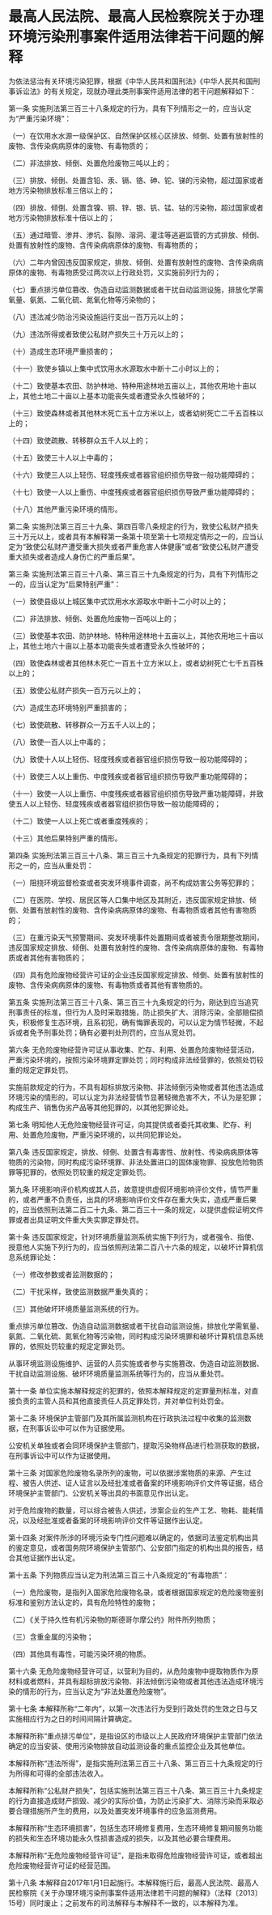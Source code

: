 # 最高人民法院、最高人民检察院关于办理环境污染刑事案件适用法律若干问题的解释

为依法惩治有关环境污染犯罪，根据《中华人民共和国刑法》《中华人民共和国刑事诉讼法》的有关规定，现就办理此类刑事案件适用法律的若干问题解释如下：

第一条 实施刑法第三百三十八条规定的行为，具有下列情形之一的，应当认定为“严重污染环境”：

（一）在饮用水水源一级保护区、自然保护区核心区排放、倾倒、处置有放射性的废物、含传染病病原体的废物、有毒物质的；

（二）非法排放、倾倒、处置危险废物三吨以上的；

（三）排放、倾倒、处置含铅、汞、镉、铬、砷、铊、锑的污染物，超过国家或者地方污染物排放标准三倍以上的；

（四）排放、倾倒、处置含镍、铜、锌、银、钒、锰、钴的污染物，超过国家或者地方污染物排放标准十倍以上的；

（五）通过暗管、渗井、渗坑、裂隙、溶洞、灌注等逃避监管的方式排放、倾倒、处置有放射性的废物、含传染病病原体的废物、有毒物质的；

（六）二年内曾因违反国家规定，排放、倾倒、处置有放射性的废物、含传染病病原体的废物、有毒物质受过两次以上行政处罚，又实施前列行为的；

（七）重点排污单位篡改、伪造自动监测数据或者干扰自动监测设施，排放化学需氧量、氨氮、二氧化硫、氮氧化物等污染物的；

（八）违法减少防治污染设施运行支出一百万元以上的；

（九）违法所得或者致使公私财产损失三十万元以上的；

（十）造成生态环境严重损害的；

（十一）致使乡镇以上集中式饮用水水源取水中断十二小时以上的；

（十二）致使基本农田、防护林地、特种用途林地五亩以上，其他农用地十亩以上，其他土地二十亩以上基本功能丧失或者遭受永久性破坏的；

（十三）致使森林或者其他林木死亡五十立方米以上，或者幼树死亡二千五百株以上的；

（十四）致使疏散、转移群众五千人以上的；

（十五）致使三十人以上中毒的；

（十六）致使三人以上轻伤、轻度残疾或者器官组织损伤导致一般功能障碍的；

（十七）致使一人以上重伤、中度残疾或者器官组织损伤导致严重功能障碍的；

（十八）其他严重污染环境的情形。

第二条 实施刑法第三百三十九条、第四百零八条规定的行为，致使公私财产损失三十万元以上，或者具有本解释第一条第十项至第十七项规定情形之一的，应当认定为“致使公私财产遭受重大损失或者严重危害人体健康”或者“致使公私财产遭受重大损失或者造成人身伤亡的严重后果”。

第三条 实施刑法第三百三十八条、第三百三十九条规定的行为，具有下列情形之一的，应当认定为“后果特别严重”：

（一）致使县级以上城区集中式饮用水水源取水中断十二小时以上的；

（二）非法排放、倾倒、处置危险废物一百吨以上的；

（三）致使基本农田、防护林地、特种用途林地十五亩以上，其他农用地三十亩以上，其他土地六十亩以上基本功能丧失或者遭受永久性破坏的；

（四）致使森林或者其他林木死亡一百五十立方米以上，或者幼树死亡七千五百株以上的；

（五）致使公私财产损失一百万元以上的；

（六）造成生态环境特别严重损害的；

（七）致使疏散、转移群众一万五千人以上的；

（八）致使一百人以上中毒的；

（九）致使十人以上轻伤、轻度残疾或者器官组织损伤导致一般功能障碍的；

（十）致使三人以上重伤、中度残疾或者器官组织损伤导致严重功能障碍的；

（十一）致使一人以上重伤、中度残疾或者器官组织损伤导致严重功能障碍，并致使五人以上轻伤、轻度残疾或者器官组织损伤导致一般功能障碍的；

（十二）致使一人以上死亡或者重度残疾的；

（十三）其他后果特别严重的情形。

第四条 实施刑法第三百三十八条、第三百三十九条规定的犯罪行为，具有下列情形之一的，应当从重处罚：

（一）阻挠环境监督检查或者突发环境事件调查，尚不构成妨害公务等犯罪的；

（二）在医院、学校、居民区等人口集中地区及其附近，违反国家规定排放、倾倒、处置有放射性的废物、含传染病病原体的废物、有毒物质或者其他有害物质的；

（三）在重污染天气预警期间、突发环境事件处置期间或者被责令限期整改期间，违反国家规定排放、倾倒、处置有放射性的废物、含传染病病原体的废物、有毒物质或者其他有害物质的；

（四）具有危险废物经营许可证的企业违反国家规定排放、倾倒、处置有放射性的废物、含传染病病原体的废物、有毒物质或者其他有害物质的。

第五条 实施刑法第三百三十八条、第三百三十九条规定的行为，刚达到应当追究刑事责任的标准，但行为人及时采取措施，防止损失扩大、消除污染，全部赔偿损失，积极修复生态环境，且系初犯，确有悔罪表现的，可以认定为情节轻微，不起诉或者免予刑事处罚；确有必要判处刑罚的，应当从宽处罚。

第六条 无危险废物经营许可证从事收集、贮存、利用、处置危险废物经营活动，严重污染环境的，按照污染环境罪定罪处罚；同时构成非法经营罪的，依照处罚较重的规定定罪处罚。

实施前款规定的行为，不具有超标排放污染物、非法倾倒污染物或者其他违法造成环境污染的情形的，可以认定为非法经营情节显著轻微危害不大，不认为是犯罪；构成生产、销售伪劣产品等其他犯罪的，以其他犯罪论处。

第七条 明知他人无危险废物经营许可证，向其提供或者委托其收集、贮存、利用、处置危险废物，严重污染环境的，以共同犯罪论处。

第八条 违反国家规定，排放、倾倒、处置含有毒害性、放射性、传染病病原体等物质的污染物，同时构成污染环境罪、非法处置进口的固体废物罪、投放危险物质罪等犯罪的，依照处罚较重的规定定罪处罚。

第九条 环境影响评价机构或其人员，故意提供虚假环境影响评价文件，情节严重的，或者严重不负责任，出具的环境影响评价文件存在重大失实，造成严重后果的，应当依照刑法第二百二十九条、第二百三十一条的规定，以提供虚假证明文件罪或者出具证明文件重大失实罪定罪处罚。

第十条 违反国家规定，针对环境质量监测系统实施下列行为，或者强令、指使、授意他人实施下列行为的，应当依照刑法第二百八十六条的规定，以破坏计算机信息系统罪论处：

（一）修改参数或者监测数据的；

（二）干扰采样，致使监测数据严重失真的；

（三）其他破坏环境质量监测系统的行为。

重点排污单位篡改、伪造自动监测数据或者干扰自动监测设施，排放化学需氧量、氨氮、二氧化硫、氮氧化物等污染物，同时构成污染环境罪和破坏计算机信息系统罪的，依照处罚较重的规定定罪处罚。

从事环境监测设施维护、运营的人员实施或者参与实施篡改、伪造自动监测数据、干扰自动监测设施、破坏环境质量监测系统等行为的，应当从重处罚。

第十一条 单位实施本解释规定的犯罪的，依照本解释规定的定罪量刑标准，对直接负责的主管人员和其他直接责任人员定罪处罚，并对单位判处罚金。

第十二条 环境保护主管部门及其所属监测机构在行政执法过程中收集的监测数据，在刑事诉讼中可以作为证据使用。

公安机关单独或者会同环境保护主管部门，提取污染物样品进行检测获取的数据，在刑事诉讼中可以作为证据使用。

第十三条 对国家危险废物名录所列的废物，可以依据涉案物质的来源、产生过程、被告人供述、证人证言以及经批准或者备案的环境影响评价文件等证据，结合环境保护主管部门、公安机关等出具的书面意见作出认定。

对于危险废物的数量，可以综合被告人供述，涉案企业的生产工艺、物耗、能耗情况，以及经批准或者备案的环境影响评价文件等证据作出认定。

第十四条 对案件所涉的环境污染专门性问题难以确定的，依据司法鉴定机构出具的鉴定意见，或者国务院环境保护主管部门、公安部门指定的机构出具的报告，结合其他证据作出认定。

第十五条 下列物质应当认定为刑法第三百三十八条规定的“有毒物质”：

（一）危险废物，是指列入国家危险废物名录，或者根据国家规定的危险废物鉴别标准和鉴别方法认定的，具有危险特性的废物；

（二）《关于持久性有机污染物的斯德哥尔摩公约》附件所列物质；

（三）含重金属的污染物；

（四）其他具有毒性，可能污染环境的物质。

第十六条 无危险废物经营许可证，以营利为目的，从危险废物中提取物质作为原材料或者燃料，并具有超标排放污染物、非法倾倒污染物或者其他违法造成环境污染的情形的行为，应当认定为“非法处置危险废物”。

第十七条 本解释所称“二年内”，以第一次违法行为受到行政处罚的生效之日与又实施相应行为之日的时间间隔计算确定。

本解释所称“重点排污单位”，是指设区的市级以上人民政府环境保护主管部门依法确定的应当安装、使用污染物排放自动监测设备的重点监控企业及其他单位。

本解释所称“违法所得”，是指实施刑法第三百三十八条、第三百三十九条规定的行为所得和可得的全部违法收入。

本解释所称“公私财产损失”，包括实施刑法第三百三十八条、第三百三十九条规定的行为直接造成财产损毁、减少的实际价值，为防止污染扩大、消除污染而采取必要合理措施所产生的费用，以及处置突发环境事件的应急监测费用。

本解释所称“生态环境损害”，包括生态环境修复费用，生态环境修复期间服务功能的损失和生态环境功能永久性损害造成的损失，以及其他必要合理费用。

本解释所称“无危险废物经营许可证”，是指未取得危险废物经营许可证，或者超出危险废物经营许可证的经营范围。

第十八条 本解释自2017年1月1日起施行。本解释施行后，最高人民法院、最高人民检察院《关于办理环境污染刑事案件适用法律若干问题的解释》（法释〔2013〕15号）同时废止；之前发布的司法解释与本解释不一致的，以本解释为准。

